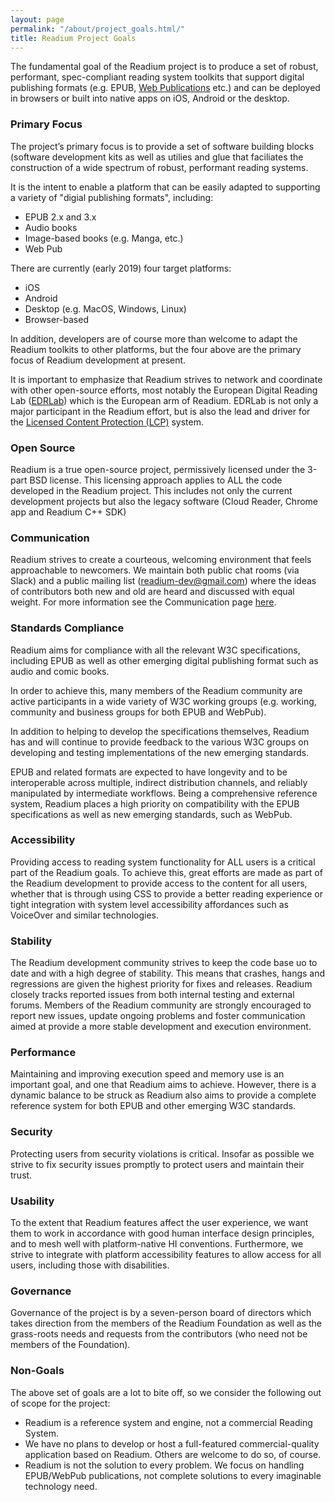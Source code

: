 ```yaml
---
layout: page
permalink: "/about/project_goals.html/"
title: Readium Project Goals
---
```


The fundamental goal of the Readium project is to produce a set of robust, performant, spec-compliant reading system toolkits that support digital publishing formats (e.g. EPUB, [Web Publications](https://www.w3.org/TR/wpub/) etc.) and can be deployed in browsers or built into native apps on iOS, Android or the desktop.  

### Primary Focus

The project’s primary focus is to provide a set of software building blocks (software development kits as well as utilies and glue that faciliates the construction of a wide spectrum of robust, performant reading systems.  

It is the intent to enable a platform that can be easily adapted to supporting a variety of "digial publishing formats", including:

- EPUB 2.x and 3.x
- Audio books
- Image-based books (e.g. Manga, etc.)
- Web Pub

There are currently (early 2019) four target platforms:

- iOS
- Android
- Desktop (e.g. MacOS, Windows, Linux)
- Browser-based

In addition, developers are of course more than welcome to adapt the Readium toolkits to other platforms, but the four above are the primary focus of Readium development at present.

It is important to emphasize that Readium strives to network and coordinate with other open-source efforts, most notably the European Digital Reading Lab ([EDRLab](https://www.edrlab.org/)) which is the European arm of Readium.  EDRLab is not only a major participant in the Readium effort, but is also the lead and driver for the [Licensed Content Protection (LCP)](https://www.edrlab.org/readium/readium-lcp/) system.

### Open Source

Readium is a true open-source project, permissively licensed under the 3-part BSD license.  This licensing approach applies to ALL the code developed in the Readium project. This includes not only the current development projects but also the legacy software (Cloud Reader, Chrome app and Readium C++ SDK)

### Communication

Readium strives to create a courteous, welcoming environment that feels approachable to newcomers. We maintain both public chat rooms (via Slack) and a public mailing list (readium-dev@gmail.com) where the ideas of contributors both new and old are heard and discussed with equal weight. For more information see the Communication page [here](https://readium.org/development/contributing/).

### Standards Compliance

Readium aims for compliance with all the relevant W3C specifications, including EPUB as well as other emerging digital publishing format such as audio and comic books.

In order to achieve this, many members of the Readium community are active participants in a wide variety of W3C working groups (e.g. working, community and business groups for both EPUB and WebPub).  

In addition to helping to develop the specifications themselves, Readium has and will continue to provide feedback to the various W3C groups on developing and testing implementations of the new emerging standards.

EPUB and related formats are expected to have longevity and to be interoperable across multiple, indirect distribution channels, and reliably manipulated by intermediate workflows. Being a comprehensive reference system, Readium places a high priority on compatibility with the EPUB specifications as well as new emerging standards, such as WebPub.

### Accessibility
Providing access to reading system functionality for ALL users is a critical part of the Readium goals.  To achieve this, great efforts are made as part of the Readium development to provide access to the content for all users, whether that is through using CSS to provide a better reading experience or tight integration with system level accessibility affordances such as VoiceOver and similar technologies.

### Stability

The Readium development community strives to keep the code base uo to date and with a high degree of stability. This means that crashes, hangs and regressions are given the highest priority for fixes and releases.  Readium closely tracks reported issues from both internal testing and external forums.  Members of the Readium community are strongly encouraged to report new issues, update ongoing problems and foster communication aimed at provide a more stable development and execution environment.

### Performance

Maintaining and improving execution speed and memory use is an important goal, and one that Readium aims to achieve.  However, there is a dynamic balance to be struck as Readium also aims to provide a complete reference system for both EPUB and other emerging W3C standards.

### Security

Protecting users from security violations is critical. Insofar as possible we strive to fix security issues promptly to protect users and maintain their trust.

### Usability

To the extent that Readium features affect the user experience, we want them to work in accordance with good human interface design principles, and to mesh well with platform-native HI conventions. Furthermore, we strive to integrate with platform accessibility features to allow access for all users, including those with disabilities.

### Governance
Governance of the project is by a seven-person board of directors which takes direction from the members of the Readium Foundation as well as the grass-roots needs and requests from the contributors (who need not be members of the Foundation).

### Non-Goals

The above set of goals are a lot to bite off, so we consider the following out of scope for the project:

- Readium is a reference system and engine, not a commercial Reading System.
- We have no plans to develop or host a full-featured commercial-quality application based on Readium. Others are welcome to do so, of course.
- Readium is not the solution to every problem.  We focus on handling EPUB/WebPub publications, not complete solutions to every imaginable technology need.

 
